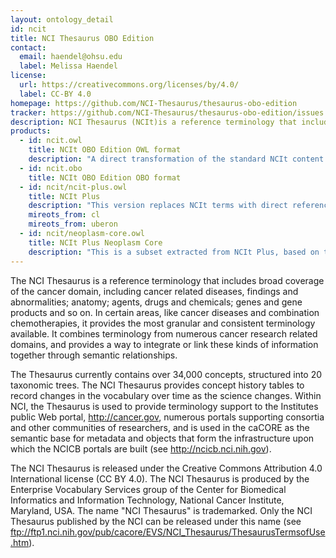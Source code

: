 ```yaml
---
layout: ontology_detail
id: ncit
title: NCI Thesaurus OBO Edition
contact:
  email: haendel@ohsu.edu
  label: Melissa Haendel
license:
  url: https://creativecommons.org/licenses/by/4.0/
  label: CC-BY 4.0
homepage: https://github.com/NCI-Thesaurus/thesaurus-obo-edition
tracker: https://github.com/NCI-Thesaurus/thesaurus-obo-edition/issues
description: NCI Thesaurus (NCIt)is a reference terminology that includes broad coverage of the cancer domain, including cancer related diseases, findings and abnormalities. The NCIt OBO Edition aims to increase integration of the NCIt with OBO Library ontologies. NCIt OBO Edition releases should be considered experimental.
products:
  - id: ncit.owl
    title: NCIt OBO Edition OWL format
    description: "A direct transformation of the standard NCIt content using OBO-style term and ontology IRIs and annotation properties."
  - id: ncit.obo
    title: NCIt OBO Edition OBO format
  - id: ncit/ncit-plus.owl
    title: NCIt Plus
    description: "This version replaces NCIt terms with direct references to terms from other domain-specific OBO Library ontologies (e.g. cell types, cellular components, anatomy), supporting cross-ontology reasoning. The current release incorporates CL (cell types) and Uberon (anatomy)."
    mireots_from: cl
    mireots_from: uberon
  - id: ncit/neoplasm-core.owl
    title: NCIt Plus Neoplasm Core
    description: "This is a subset extracted from NCIt Plus, based on the [NCIt Neoplasm Core value set](https://evs.nci.nih.gov/ftp1/NCI_Thesaurus/Neoplasm/About_Core.html) as a starting point."
---
```


The NCI Thesaurus is a reference terminology that includes broad
coverage of the cancer domain, including cancer related diseases,
findings and abnormalities; anatomy; agents, drugs and chemicals;
genes and gene products and so on. In certain areas, like cancer
diseases and combination chemotherapies, it provides the most granular
and consistent terminology available. It combines terminology from
numerous cancer research related domains, and provides a way to
integrate or link these kinds of information together through semantic
relationships.

The Thesaurus currently contains over 34,000 concepts, structured into
20 taxonomic trees. The NCI Thesaurus provides concept history tables
to record changes in the vocabulary over time as the science
changes. Within NCI, the Thesaurus is used to provide terminology
support to the Institutes public Web portal, <a
href="http://cancer.gov/">http://cancer.gov</a>, numerous portals
supporting consortia and other communities of researchers, and is used
in the caCORE as the semantic base for metadata and objects that form
the infrastructure upon which the NCICB portals are built (see <a
href="http://ncicb.nci.nih.gov/">http://ncicb.nci.nih.gov</a>).

The NCI Thesaurus is released under the Creative Commons Attribution 4.0 
International license (CC BY 4.0). The NCI Thesaurus is produced by the 
Enterprise Vocabulary Services group of the Center for Biomedical 
Informatics and Information Technology, National Cancer Institute, Maryland,
USA. The name "NCI Thesaurus" is trademarked. Only the NCI Thesaurus 
published by the NCI can be released under this name (see
ftp://ftp1.nci.nih.gov/pub/cacore/EVS/NCI_Thesaurus/ThesaurusTermsofUse.htm).
